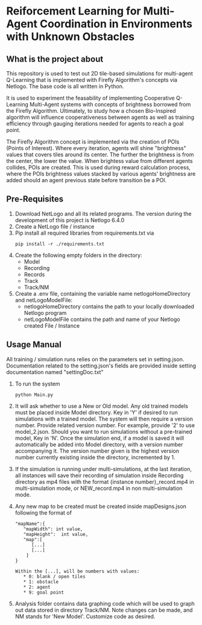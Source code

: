 # Reiforcement Learning for Multi-Agent Coordination in Environments with Unknown Obstacles

## What is the project about
This repository is used to test out 2D tile-based simulations for multi-agent Q-Learning that is implemented with Firefly Algorithm's concepts via Netlogo. The base code is all written in Python.

It is used to experiment the feasability of implementing Cooperative Q-Learning Multi-Agent systems with concepts of brightness borrowed from the Firefly Algorithm. Ultimately, to study how a chosen Bio-Inspired algorithm will influence cooperativeness between agents as well as training efficiency through gauging iterations needed for agents to reach a goal point.

The Firefly Algorithm concept is implemented via the creation of POIs (Points of Interest). Where every iteration, agents will shine "brightness" values that covers tiles around its center. The further the brightness is from the center, the lower the value. When brightess value from different agents collides, POIs are created. This is used during reward calculation process, where the POIs brightness values stacked by various agents' brightness are added should an agent previous state before transition be a POI.

## Pre-Requisites
1) Download NetLogo and all its related programs. The version during the development of this project is Netlogo 6.4.0
2) Create a NetLogo file / instance
3) Pip install all required libraries from requirements.txt via
   ```
   pip install -r ./requirements.txt
   ```
4) Create the following empty folders in the directory:
   * Model
   * Recording
   * Records
   * Track
   * Track/NM
5) Create a .env file, containing the variable name netlogoHomeDirectory and netLogoModelFile:
   * netlogoHomeDirectory contains the path to your locally downloaded Netlogo program
   * netLogoModelFile contains the path and name of your Netlogo created File / Instance

## Usage Manual
All training / simulation runs relies on the parameters set in setting.json. Documentation related to the setting.json's fields are provided inside setting documentation named "settingDoc.txt"

1) To run the system
   ```
   python Main.py
   ```

2) It will ask whether to use a New or Old model. Any old trained models must be placed inside Model directory. Key in 'Y' if desired to run simulations with a trained model. The system will then require a version number. Provide related version number. For example, provide '2' to use model_2.json. Should you want to run simulations without a pre-trained model, Key in 'N'. Once the simulation end, if a model is saved it will automatically be added into Model directory, with a version number accompanying it. The version number given is the highest version number currently existing inside the directory, incremented by 1. 

3) If the simulation is running under multi-simulations, at the last iteration, all instances will save their recording of simulation inside Recording directory as mp4 files with the format {instance number}_record.mp4 in multi-simulation mode, or NEW_record.mp4 in non multi-simulation mode.

4) Any new map to be created must be created inside mapDesigns.json following the format of
   ```
   "mapName":{
      "mapWidth": int value,
      "mapHeight":  int value,
      "map":[
         [...]
         [...]
       ]
   }

   Within the [...], will be numbers with values:
      * 0: blank / open tiles
      * 1: obstacle
      * 2: agent
      * 9: goal point
   ```

5) Analysis folder contains data graphing code which will be used to graph out data stored in directory Track/NM.
   Note changes can be made, and NM stands for 'New Model'. Customize code as desired.
